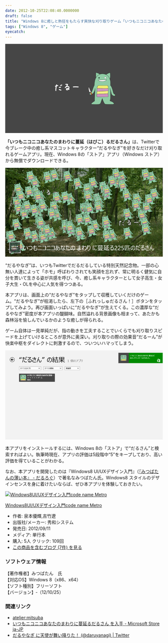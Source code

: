 ```yaml
---
date: 2012-10-25T22:08:40.0000000
draft: false
title: "Windows 8に癒しと熱狂をもたらす爽快な刈り取りゲーム「いつもニコニコあなたのまわりに蔓延るだるさん」"
tags: ["Windows 8", "ゲーム"]
eyecatch: 
---
```

<p><span itemscope itemtype="http://schema.org/Photograph"><img src="20121025213024.png" alt="f:id:daruyanagi:20121025213024p:plain" title="f:id:daruyanagi:20121025213024p:plain" class="hatena-fotolife" itemprop="image"></span></p><p><b>「いつもニコニコあなたのまわりに蔓延（はびこ）るだるさん」</b>は、Twitterで今ブレーク中の癒し系マスコットキャラクター“だるやなぎ”を好きなだけ刈り取れるゲームアプリ。現在、Windows 8の「ストア」アプリ（Windows ストア）から無償でダウンロードできる。</p><p><span itemscope itemtype="http://schema.org/Photograph"><img src="20121025213128.png" alt="f:id:daruyanagi:20121025213128p:plain" title="f:id:daruyanagi:20121025213128p:plain" class="hatena-fotolife" itemprop="image"></span></p><p>“だるやなぎ”は、いつもTwitterでだるだるしている特別天然記念物。一部の心無い人達によって「ホモ」呼ばわりされても笑顔を忘れず、常に明るく健気に自分を貫いて生きる姿が共感を呼び、今、癒し系キャラクターとして女子高生・女子大生・OLを中心に人気を得つつある。</p><p>本アプリは、画面上の“だるやなぎ”をタップして収穫していくだけのゲーム。“だるやなぎ”が枯渇したら、左下の［ふれっしゅだるさん！］ボタンをタップしてみよう。再び画面いっぱいに“だるやなぎ”が生えてくる。この濃厚な“だるやなぎ”密度が本アプリの醍醐味。自然溢れる背景画像も相まって、あたかも森林浴を愉しんでいるかのような癒しが得られる。</p><p>ゲーム自体は一見単純だが、指の動きを工夫することでいくらでも刈り取りスピードを上げていけるところが意外に奥深い。刈り取りの際の効果音“だるーん”が快楽中枢をダイレクトに刺激するので、ついついハマってしまう。</p><p><span itemscope itemtype="http://schema.org/Photograph"><img src="20121025215947.png" alt="f:id:daruyanagi:20121025215947p:plain" title="f:id:daruyanagi:20121025215947p:plain" class="hatena-fotolife" itemprop="image"></span></p><p>本アプリをインストールするには、Windows 8の「ストア」で“だるさん”と検索すればよい。執筆時現在、アプリの評価は5段階中“5”をキープしており、高い評価を得ていることがわかる。</p><p>なお、本アプリを開発したのは『Windows8 UI/UXデザイン入門』（<a href="https://blog.daruyanagi.jp/entry/2012/09/28/211706">&#x300E;&#x307F;&#x3064;&#x3070;&#x305F;&#x3093;&#x306E;&#x8584;&#x3044;&#x672C;&#x300F; - &#x3060;&#x308B;&#x308D;&#x3050;</a>）で著名なみつばたん氏。Windows8 スタイルのデザインセンスを身に着けたいならば、ぜひ本アプリを体験しておきたい。</p><p><div class="hatena-asin-detail"><a href="http://www.amazon.co.jp/exec/obidos/ASIN/4798034975/bestylesnet-22/"><img src="https://images-fe.ssl-images-amazon.com/images/I/41TxSawCnGL._SL160_.jpg" class="hatena-asin-detail-image" alt="Windows8UI/UXデザイン入門code name Metro" title="Windows8UI/UXデザイン入門code name Metro"></a><div class="hatena-asin-detail-info"><p class="hatena-asin-detail-title"><a href="http://www.amazon.co.jp/exec/obidos/ASIN/4798034975/bestylesnet-22/">Windows8UI/UXデザイン入門code name Metro</a></p><ul><li><span class="hatena-asin-detail-label">作者:</span> 泉本優輝,吉竹遼</li><li><span class="hatena-asin-detail-label">出版社/メーカー:</span> 秀和システム</li><li><span class="hatena-asin-detail-label">発売日:</span> 2012/09/11</li><li><span class="hatena-asin-detail-label">メディア:</span> 単行本</li><li><span class="hatena-asin-detail-label">購入</span>: 5人 <span class="hatena-asin-detail-label">クリック</span>: 109回</li><li><a href="http://d.hatena.ne.jp/asin/4798034975/bestylesnet-22" target="_blank">この商品を含むブログ (7件) を見る</a></li></ul></div><div class="hatena-asin-detail-foot"></div></div></p>

<div class="section">
<h3>ソフトウェア情報</h3>
<p>【著作権者】みつばたん　氏<br />
【対応OS】Windows 8（x86、x64）<br />
【ソフト種別】フリーソフト<br />
【バージョン】‐（12/10/25）</p>

</div>
<div class="section">
<h3>関連リンク</h3>

<ul>
<li><a href="http://d.hatena.ne.jp/c-mitsuba/">atelier:mitsuba</a></li>
<li><a href="http://apps.microsoft.com/webpdp/ja-JP/app/f0bbe849-ee9c-4e32-8030-537aafae983d">&#x3044;&#x3064;&#x3082;&#x30CB;&#x30B3;&#x30CB;&#x30B3;&#x3042;&#x306A;&#x305F;&#x306E;&#x307E;&#x308F;&#x308A;&#x306B;&#x8513;&#x5EF6;&#x308B;&#x3060;&#x308B;&#x3055;&#x3093; &#x3092;&#x5165;&#x624B; - Microsoft Store ja-JP</a></li>
<li><a href="http://twitter.com/daruyanagi">&#x3060;&#x308B;&#x3084;&#x306A;&#x304E; &#x306B;&#x5929;&#x4F7F;&#x304C;&#x821E;&#x3044;&#x964D;&#x308A;&#x305F;&#xFF01; (@daruyanagi) | Twitter</a></li>
</ul>
</div>